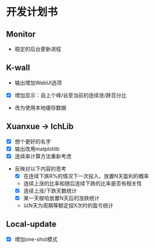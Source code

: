# 开发计划书

## Monitor
- 稳定的后台更新进程

## K-wall
- 输出增加WebUI选项
- [x] 增加显示：自上个峰/谷至当前的连续涨/跌百分比
- 改为使用本地缓存数据

## Xuanxue -> lchLib
- [x] 想个更好的名字
- [x] 输出改用matplotlib
- [x] 连续率计算方法重新考虑
- 反映对以下内容的思考
	- [x] 在连续下跌R%的情况下一次投入，放置N天盈利的概率
	- 连续上涨的比率和随后连续下跌的比率是否有相关性
	- [x] 连续上涨/下跌天数统计
	- [x] 某一天梭哈放置N天后的涨跌统计
	- 以N天为周期等额定投X次时的盈亏统计

## Local-update
- [x] 增加one-shot模式